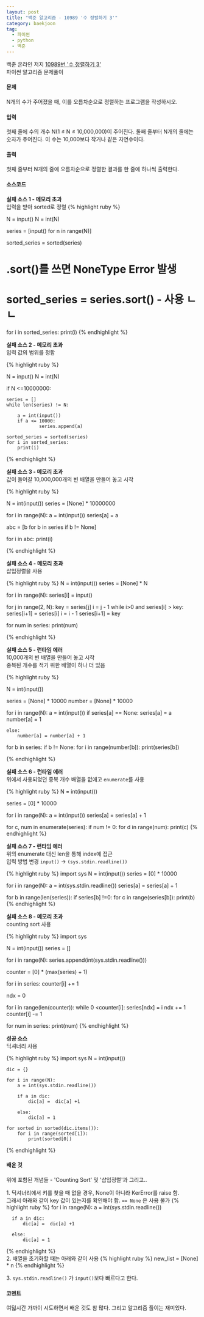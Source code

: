 ```yaml
---
layout: post
title: "백준 알고리즘 - 10989 '수 정렬하기 3'"
category: baekjoon
tag:
  - 파이썬
  - python
  - 백준
---
```

백준 온라인 저지 [10989번 '수 정렬하기 3'](https://www.acmicpc.net/problem/10989)  
파이썬 알고리즘 문제풀이


#### **문제**
N개의 수가 주어졌을 때, 이를 오름차순으로 정렬하는 프로그램을 작성하시오.

#### **입력**
첫째 줄에 수의 개수 N(1 ≤ N ≤ 10,000,000)이 주어진다. 둘째 줄부터 N개의 줄에는 숫자가 주어진다. 이 수는 10,000보다 작거나 같은 자연수이다.

#### **출력**
첫째 줄부터 N개의 줄에 오름차순으로 정렬한 결과를 한 줄에 하나씩 출력한다.


#### **소스코드**


**실패 소스 1 - 메모리 초과**  
입력을 받아 sorted로 정렬
{% highlight ruby %}

N = input()
N = int(N)

series = [input() for n in range(N)]

sorted_series = sorted(series)

# .sort()를 쓰면 NoneType Error 발생
# sorted_series = series.sort()  - 사용 ㄴㄴ

for i in sorted_series:
    print(i)
{% endhighlight %}


**실패 소스 2 - 메모리 초과**  
입력 값의 범위를 정함

{% highlight ruby %}

N = input()
N = int(N)

if N <=10000000:

    series = []
    while len(series) != N:

        a = int(input())
        if a <= 10000:
                series.append(a)

    sorted_series = sorted(series)
    for i in sorted_series:
        print(i)
{% endhighlight %}


**실패 소스 3 - 메모리 초과**  
값이 들어갈 10,000,000개의 빈 배열을 만들어 놓고 시작

{% highlight ruby %}

N = int(input())
series = [None] * 10000000

for i in range(N):
    a = int(input())
    series[a] = a

abc = [b for b in series if b != None]

for i in abc:
    print(i)

{% endhighlight %}


**실패 소스 4 - 메모리 초과**  
삽입정렬을 사용

{% highlight ruby %}
N = int(input())
series = [None] * N

for i in range(N):
    series[i] = input()


for j in range(2, N):
    key = series[j]
    i = j - 1
    while i>0 and series[i] > key:
        series[i+1] = series[i]
        i = i - 1
    series[i+1] = key

for num in series:
    print(num)

{% endhighlight %}


**실패 소스 5 - 런타임 에러**  
10,000개의 빈 배열을 만들어 놓고 시작  
중복된 개수를 적기 위한 배열이 하나 더 있음

{% highlight ruby %}

N = int(input())

series = [None] * 10000
number = [None] * 10000

for i in range(N):
    a = int(input())
    if series[a] == None:
        series[a] = a
        number[a] = 1

    else:
        number[a] = number[a] + 1

for b in series:
    if b != None:
        for i in range(number[b]):
            print(series[b])

{% endhighlight %}

**실패 소스 6 - 런타임 에러**  
위에서 사용되었던 중복 개수 배열을 없애고 ```enumerate```를 사용

{% highlight ruby %}
N = int(input())

series = [0] * 10000

for i in range(N):
    a = int(input())
    series[a] = series[a] + 1

for c, num in enumerate(series):
    if num != 0:
        for d in range(num):
            print(c)
{% endhighlight %}



**실패 소스 7 - 런타임 에러**  
위의 enumerate 대신 len을 통해 index에 접근  
입력 방법 변경 ```input()``` -> ```(sys.stdin.readline())```

{% highlight ruby %}
import sys
N = int(input())
series = [0] * 10000

for i in range(N):
   a = int(sys.stdin.readline())
   series[a] = series[a] + 1

for b in range(len(series)):
   if series[b] !=0:
       for c in range(series[b]):
           print(b)
{% endhighlight %}



**실패 소스 8 - 메모리 초과**  
counting sort 사용

{% highlight ruby %}
import sys

N = int(input())
series = []

for i in range(N):
    series.append(int(sys.stdin.readline()))

counter = [0] * (max(series) + 1)

for i in series:
    counter[i] += 1

ndx = 0

for i in range(len(counter)):
    while 0 <counter[i]:
        series[ndx] = i
        ndx += 1
        counter[i] -= 1

for num in series:
    print(num)
{% endhighlight %}


**성공 소스**  
딕셔너리 사용

{% highlight ruby %}
    import sys
    N = int(input())

    dic = {}

    for i in range(N):
        a = int(sys.stdin.readline())

        if a in dic:
            dic[a] =  dic[a] +1

        else:
            dic[a] = 1

    for sorted in sorted(dic.items()):
        for i in range(sorted[1]):
            print(sorted[0])

{% endhighlight %}


#### **배운 것**
위에 포함된 개념들 - 'Counting Sort' 및 '삽입정렬'과 그리고..  

 1\. 딕셔너리에서 키를 찾을 때 없을 경우, None이 아니라 KerError를 raise 함.  
그래서 아래와 같이 key 값이 있는지를 확인해야 함. ```== None``` 은 사용 불가
  {% highlight ruby %}
  for i in range(N):
      a = int(sys.stdin.readline())

      if a in dic:
          dic[a] =  dic[a] +1

      else:
          dic[a] = 1
  {% endhighlight %}  
 2\. 배열을 초기화할 때는 아래와 같이 사용
{% highlight ruby %}
 new_list = [None] * n
{% endhighlight %}

 3\. ```sys.stdin.readline()``` 가 ```input()```보다 빠르다고 한다.

#### **코멘트**
여덟시간 가까이 시도하면서 배운 것도 참 많다. 그리고 알고리즘 풀이는 재미있다.
